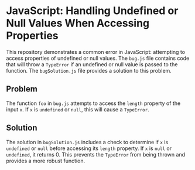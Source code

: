 # JavaScript: Handling Undefined or Null Values When Accessing Properties

This repository demonstrates a common error in JavaScript: attempting to access properties of undefined or null values.  The `bug.js` file contains code that will throw a `TypeError` if an undefined or null value is passed to the function. The `bugSolution.js` file provides a solution to this problem. 

## Problem
The function `foo` in `bug.js` attempts to access the `length` property of the input `x`. If `x` is `undefined` or `null`, this will cause a `TypeError`. 

## Solution
The solution in `bugSolution.js` includes a check to determine if `x` is `undefined` or `null` before accessing its `length` property.  If `x` is `null` or `undefined`, it returns 0. This prevents the `TypeError` from being thrown and provides a more robust function. 